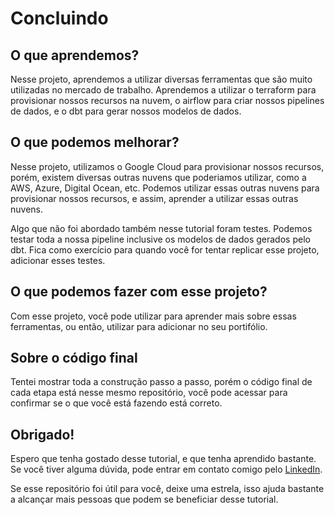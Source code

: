 # Concluindo

## O que aprendemos?

Nesse projeto, aprendemos a utilizar diversas ferramentas que são muito utilizadas no mercado de trabalho. Aprendemos a utilizar o terraform para provisionar nossos recursos na nuvem, o airflow para criar nossos pipelines de dados, e o dbt para gerar nossos modelos de dados.

## O que podemos melhorar?

Nesse projeto, utilizamos o Google Cloud para provisionar nossos recursos, porém, existem diversas outras nuvens que poderiamos utilizar, como a AWS, Azure, Digital Ocean, etc. Podemos utilizar essas outras nuvens para provisionar nossos recursos, e assim, aprender a utilizar essas outras nuvens.

Algo que não foi abordado também nesse tutorial foram testes. Podemos testar toda a nossa pipeline inclusive os modelos de dados gerados pelo dbt. Fica como exercício para quando você for tentar replicar esse projeto, adicionar esses testes.

## O que podemos fazer com esse projeto?

Com esse projeto, você pode utilizar para aprender mais sobre essas ferramentas, ou então, utilizar para adicionar no seu portifólio.

## Sobre o código final

Tentei mostrar toda a construção passo a passo, porém o código final de cada etapa está nesse mesmo repositório, você pode acessar para confirmar se o que você está fazendo está correto.

## Obrigado!

Espero que tenha gostado desse tutorial, e que tenha aprendido bastante. Se você tiver alguma dúvida, pode entrar em contato comigo pelo [LinkedIn](https://www.linkedin.com/in/eduardo-victor-machado-da-silva-141835192/).

Se esse repositório foi útil para você, deixe uma estrela, isso ajuda bastante a alcançar mais pessoas que podem se beneficiar desse tutorial.
